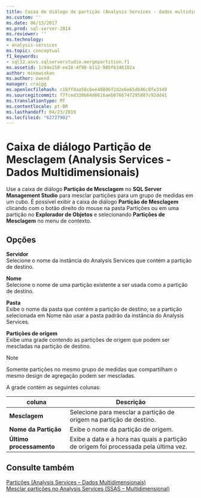 ```yaml
---
title: Caixa de diálogo de partição (Analysis Services - dados multidimensionais) de mesclagem | Microsoft Docs
ms.custom: ''
ms.date: 06/13/2017
ms.prod: sql-server-2014
ms.reviewer: ''
ms.technology:
- analysis-services
ms.topic: conceptual
f1_keywords:
- sql12.asvs.sqlserverstudio.mergepartition.f1
ms.assetid: 1c94e250-ee18-4f98-b112-985f6346102a
author: minewiskan
ms.author: owend
manager: craigg
ms.openlocfilehash: c18ffdaa50c6ee48896f2d2e6e65db46c8fe3349
ms.sourcegitcommit: f7fced330b64d6616aeb8766747295807c92dd41
ms.translationtype: MT
ms.contentlocale: pt-BR
ms.lasthandoff: 04/23/2019
ms.locfileid: "62727902"
---
```

# <a name="merge-partition-dialog-box-analysis-services---multidimensional-data"></a>Caixa de diálogo Partição de Mesclagem (Analysis Services - Dados Multidimensionais)
  Use a caixa de diálogo **Partição de Mesclagem** no **SQL Server Management Studio** para mesclar partições para um grupo de medidas em um cubo. É possível exibir a caixa de diálogo **Partição de Mesclagem** clicando com o botão direito do mouse na pasta Partições ou em uma partição no **Explorador de Objetos** e selecionando **Partições de Mesclagem** no menu de contexto.  
  
## <a name="options"></a>Opções  
 **Servidor**  
 Selecione o nome da instância do Analysis Services que contém a partição de destino.  
  
 **Nome**  
 Selecione o nome de uma partição existente a ser usada como a partição de destino.  
  
 **Pasta**  
 Exibe o nome da pasta que contém a partição de destino, se a partição selecionada em Nome não usar a pasta padrão da instância do Analysis Services.  
  
 **Partições de origem**  
 Exibe uma grade contendo as partições de origem que podem ser mescladas na partição de destino.  
  
> [!NOTE]  
>  Somente partições no mesmo grupo de medidas que compartilham o mesmo design de agregação podem ser mescladas.  
  
 A grade contém as seguintes colunas:  
  
|coluna|Descrição|  
|------------|-----------------|  
|**Mesclagem**|Selecione para mesclar a partição de origem na partição de destino.|  
|**Nome da Partição**|Exibe o nome da partição de origem.|  
|**Último processamento**|Exibe a data e a hora nas quais a partição de origem foi processada pela última vez.|  
  
## <a name="see-also"></a>Consulte também  
 [Partições &#40;Analysis Services – Dados Multidimensionais&#41;](multidimensional-models-olap-logical-cube-objects/partitions-analysis-services-multidimensional-data.md)   
 [Mesclar partições no Analysis Services &#40;SSAS – Multidimensional&#41;](multidimensional-models/merge-partitions-in-analysis-services-ssas-multidimensional.md)  
  
  
